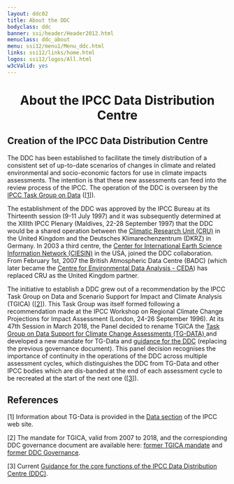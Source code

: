 ```yaml
---
layout: ddc02
title: About the DDC
bodyclass: ddc
banner: ssi/header/Header2012.html
menuclass: ddc_about
menu: ssi12/menu1/Menu_ddc.html
links: ssi12/links/home.html
logos: ssi12/logos/All.html
w3cValid: yes
---
```

<div id="pagetitle">
  <h1 align="center">About the IPCC Data Distribution Centre</h1>
</div>
  <!-- End of Page Title Block -->

<div id="content">
  
  <p></p>
    
  <h2> Creation of the IPCC Data Distribution Centre</h2>
  
  <p>	The DDC has been established to facilitate the timely distribution of a consistent set of
  up-to-date scenarios of changes in climate and related environmental and socio-economic factors for
  use in climate impacts assessments. The intention is that these new assessments can feed into the
  review process of the IPCC. The operation of the DDC is overseen by the <a href="https://www.ipcc.ch/data/">IPCC Task Group on Data</a> (<a href="#ref1">[1]</a>).</p>
  
<p>	The establishment of the DDC was approved by the IPCC Bureau at its Thirteenth session
  (9-11 July 1997) and it was subsequently determined at the XIIIth IPCC Plenary (Maldives, 22-28
  September 1997) that the DDC would be a shared operation between the
  <a href="http://www.cru.uea.ac.uk" target="new">Climatic Research Unit (CRU)</a> in the
  United Kingdom and the Deutsches Klimarechenzentrum (DKRZ) in Germany. In 2003 a third centre,
  the <a href="http://www.ciesin.columbia.edu/" target="new">Center for International Earth Science
  Information Network (CIESIN)</a> in the USA, joined the DDC collaboration.
  From February 1st, 2007 the British Atmospheric Data Centre (BADC) (which later became the
<a href="http://ceda.ac.uk" target="new">Centre for Environmental Data Analysis - CEDA</a>)
  has replaced CRU as the United Kingdom partner.</p>
  
  <p>	The initiative to establish a DDC grew out of a recommendation by the
  IPCC Task Group on Data and Scenario Support for Impact and Climate Analysis (TGICA) (<a href="#ref1">[2]</a>).
  This Task Group was itself formed following a recommendation made at the IPCC Workshop on
  Regional Climate Change Projections for Impact Assessment (London, 24-26 September 1996).
At its 47th Session in March 2018, the Panel decided to rename TGICA the
 <a href="https://www.ipcc.ch/task-group-on-data-and-scenario-support-for-impact-and-climate-analysis-tgica">
Task Group on Data Support for Climate Change Assessments (TG-DATA) 
</a> and developed a new mandate for TG-Data and <a href="https://www.ipcc.ch/site/assets/uploads/2018/12/Guidance_DDC.pdf">guidance for the DDC</a> (replacing the previous governance document). This panel decision recognises the
importance of continuity in the operations of the DDC across multiple assessment cycles, which distinguishes the DDC from TG-Data and other IPCC bodies which are dis-banded at the end of each assessment cycle to be recreated at the start of the next one (<a href="#ref1">[3]</a>).</p>
  
  <h2>References</h2>
 
 <a name="ref1"/>[1] Information about TG-Data is provided in the <a href="https://www.ipcc.ch/data/">Data section</a> of the IPCC web site.
 
 [2] The mandate for TGICA, valid from 2007 to 2018, and the correspionding DDC governance document are available here: <a href="/docs/TGICA_Mandate_031207.pdf">former TGICA mandate</a> and <a href="/docs/TGICA_DDC_Governance_2012feb08.pdf">former DDC Governance</a>.
 
 [3] Current <a href="https://www.ipcc.ch/site/assets/uploads/2018/12/Guidance_DDC.pdf">Guidance for the core functions of the IPCC Data Distribution Centre (DDC)</a>.
  
  
</div>  
  
 
  
  <!-- end of center column -->

